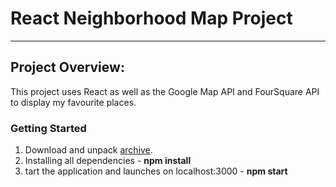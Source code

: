 # React Neighborhood Map Project
---

## Project Overview:
This project uses React as well as the Google Map API and FourSquare API to display my favourite places.

### Getting Started
1. Download and unpack [archive](https://github.com/Moramu/final-react-neighborhood-map).
2. Installing all dependencies - **npm install**
3. tart the application and launches on localhost:3000 - **npm start**



